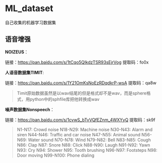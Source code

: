 # ML_dataset
自己收集的机器学习数据集



## 语音增强

**NOIZEUS**：

链接：https://pan.baidu.com/s/1tCqo5QIkdzTSR93sEjrVog 
提取码：fo0x 



**人语音数据集TIMIT**:

链接：https://pan.baidu.com/s/1Y21OmKsNoEzRDqdkrP-wsA 
提取码：qa8w 

> Timit原始数据虽然是以wav结尾的但是格式却不是wav，而是sphere格式，用python中的sphfile库把他转换成wav



**噪声数据集Nonspeech**：

链接：https://pan.baidu.com/s/1cvwS_bTvVQfEZnm_4WXYyQ 
提取码：sk9f 

>N1-N17: Crowd noise
>N18-N29: Machine noise
>N30-N43: Alarm and siren
>N44-N46: Traffic and car noise
>N47-N55: Animal sound
>N56-N69: Water sound
>N70-N78: Wind
>N79-N82: Bell
>N83-N85: Cough
>N86: Clap
>N87: Snore
>N88: Click
>N88-N90: Laugh
>N91-N92: Yawn
>N93: Cry
>N94: Shower
>N95: Tooth brushing
>N96-N97: Footsteps
>N98: Door moving
>N99-N100: Phone dialing